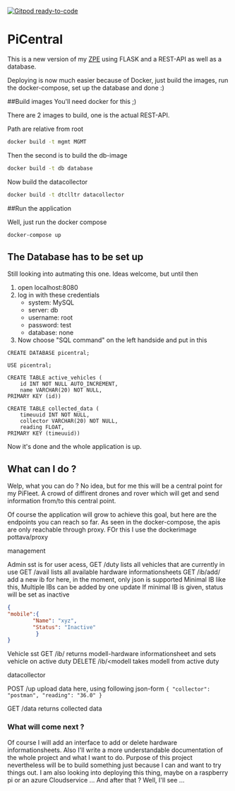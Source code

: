 [![Gitpod ready-to-code](https://img.shields.io/badge/Gitpod-ready--to--code-blue?logo=gitpod)](https://gitpod.io/#https://github.com/TinkerPal99/PiCentral)

# PiCentral

This is a new version of my [ZPE](https://github.com/TinkerPal99/ZentraleProzessEinheit) using FLASK and a REST-API as 
well as a database.

Deploying is now much easier because of Docker, just build the images, run the docker-compose, set up the database and 
done :)

##Build images
You'll need docker for this ;) 


There are 2 images to build, one is the actual REST-API.

Path are relative from root

```bash
docker build -t mgmt MGMT
```

Then the second is to build the db-image

``` bash
docker build -t db database
```

Now build the datacollector
``` bash
docker build -t dtclltr datacollector
```
##Run the application

Well, just run the docker compose

```bash
docker-compose up
```

## The Database has to be set up
Still looking into autmating this one. Ideas welcome, but until then

1. open localhost:8080
2. log in with these credentials
    - system: MySQL
    - server: db
    - username: root
    - password: test
    - database: none
3. Now choose "SQL command" on the left handside and put in this
``` MySQL
CREATE DATABASE picentral;

USE picentral;

CREATE TABLE active_vehicles (
    id INT NOT NULL AUTO_INCREMENT,
    name VARCHAR(20) NOT NULL,
PRIMARY KEY (id))

CREATE TABLE collected_data (
    timeuuid INT NOT NULL,
    collector VARCHAR(20) NOT NULL,
    reading FLOAT,
PRIMARY KEY (timeuuid))

```

Now it's done and the whole application is up.

## What can I do ?
Welp, what you can do ? No idea, but for me this will be a central point for my PiFleet.
A crowd of diffirent drones and rover which will get and send information from/to this central point.

Of course the application will grow to achieve this goal, but here are the endpoints you can reach so far.
As seen in the docker-compose, the apis are only reachable through proxy. FOr this I use the dockerimage pottava/proxy

management

   Admin sst is for user acess, 
       GET /duty lists all vehicles that are currently in use
       GET /avail lists all available hardware informationsheets 
       GET /ib/add/<modell> add a new ib for <modell> here, in the moment, only json is supported
        Minimal IB like this, Multiple IBs can be added by one update
        If minimal IB is given, status will be set as inactive
```json
{
"mobile":{
        "Name": "xyz",
        "Status": "Inactive"
         }
}
```

   Vehicle sst
       GET /ib/<modell> returns modell-hardware informationsheet and sets vehicle on active duty
       DELETE /ib/<modell takes modell from active duty

datacollector
   
   POST /up upload data here, using following json-form
      ```
      {
      "collector": "postman",
      "reading": "36.0"
      }
      ```

   GET /data returns collected data


### What will come next ?
Of course I will add an interface to add or delete hardware informationsheets.
Also I'll write a more understandable documentation of the whole project and what I want to do.
Purpose of this project nevertheless will be to build something just because I can and want to try things out.
I am also looking into deploying this thing, maybe on a raspberry pi or an azure Cloudservice ...
And after that ? Well, I'll see ...